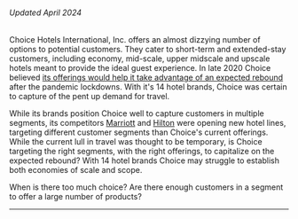 ###### Updated April 2024

Choice Hotels International, Inc. offers an almost dizzying number of options to potential customers. They cater to short-term and extended-stay customers, including economy, mid-scale, upper midscale and upscale hotels meant to provide the ideal guest experience. In late 2020 Choice believed [its offerings would help it take advantage of an expected rebound](https://skift.com/2020/11/05/drive-to-travel-helps-choice-hotels-return-to-profits/) after the pandemic lockdowns. With it's 14 hotel brands, Choice was certain to capture of the pent up demand for travel. 

While its brands position Choice well to capture customers in multiple segments, its competitors [Marriott](https://www.wsj.com/articles/marriott-international-posts-3q-profit-11604665677) and [Hilton](https://www.wsj.com/articles/hilton-to-launch-new-brand-aimed-at-young-professionals-11577188920) were opening new hotel lines, targeting different customer segments than Choice's current offerings. While the current lull in travel was thought to be temporary, is Choice targeting the right segments, with the right offerings, to capitalize on the expected rebound? With 14 hotel brands Choice may struggle to establish both economies of scale and scope. 

When is there too much choice? Are there enough customers in a segment to offer a large number of products?

---